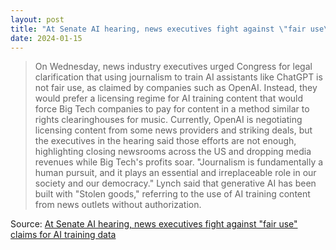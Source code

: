 ```yaml
---
layout: post
title: "At Senate AI hearing, news executives fight against \"fair use\" claims for AI training data"
date: 2024-01-15
---
```


> On Wednesday, news industry executives urged Congress for legal clarification that using journalism to train AI assistants like ChatGPT is not fair use, as claimed by companies such as OpenAI. Instead, they would prefer a licensing regime for AI training content that would force Big Tech companies to pay for content in a method similar to rights clearinghouses for music. Currently, OpenAI is negotiating licensing content from some news providers and striking deals, but the executives in the hearing said those efforts are not enough, highlighting closing newsrooms across the US and dropping media revenues while Big Tech's profits soar. "Journalism is fundamentally a human pursuit, and it plays an essential and irreplaceable role in our society and our democracy." Lynch said that generative AI has been built with "Stolen goods," referring to the use of AI training content from news outlets without authorization.

Source: [At Senate AI hearing, news executives fight against "fair use" claims for AI training data](https://arstechnica.com/?p=1995191)
